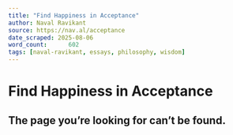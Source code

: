 ```yaml
---
title: "Find Happiness in Acceptance"
author: Naval Ravikant
source: https://nav.al/acceptance
date_scraped: 2025-08-06
word_count:      602
tags: [naval-ravikant, essays, philosophy, wisdom]
---
```


# Find Happiness in Acceptance

## The page you’re looking for can’t be found.
